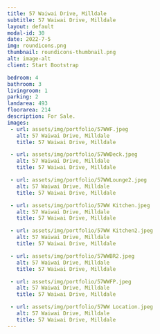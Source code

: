 ```yaml
---
title: 57 Waiwai Drive, Milldale
subtitle: 57 Waiwai Drive, Milldale
layout: default
modal-id: 30
date: 2022-7-5
img: roundicons.png
thumbnail: roundicons-thumbnail.png
alt: image-alt
client: Start Bootstrap

bedroom: 4
bathroom: 3
livingroom: 1
parking: 2
landarea: 493
floorarea: 214
description: For Sale.
images:
 - url: assets/img/portfolio/57WWF.jpeg
   alt: 57 Waiwai Drive, Milldale
   title: 57 Waiwai Drive, Milldale

 - url: assets/img/portfolio/57WWDeck.jpeg
   alt: 57 Waiwai Drive, Milldale
   title: 57 Waiwai Drive, Milldale

 - url: assets/img/portfolio/57WWLounge2.jpeg
   alt: 57 Waiwai Drive, Milldale
   title: 57 Waiwai Drive, Milldale

 - url: assets/img/portfolio/57WW Kitchen.jpeg
   alt: 57 Waiwai Drive, Milldale
   title: 57 Waiwai Drive, Milldale

 - url: assets/img/portfolio/57WW Kitchen2.jpeg
   alt: 57 Waiwai Drive, Milldale
   title: 57 Waiwai Drive, Milldale

 - url: assets/img/portfolio/57WWBR2.jpeg
   alt: 57 Waiwai Drive, Milldale
   title: 57 Waiwai Drive, Milldale

 - url: assets/img/portfolio/57WWFP.jpeg
   alt: 57 Waiwai Drive, Milldale
   title: 57 Waiwai Drive, Milldale

 - url: assets/img/portfolio/57WW Location.jpeg
   alt: 57 Waiwai Drive, Milldale
   title: 57 Waiwai Drive, Milldale
---
```

